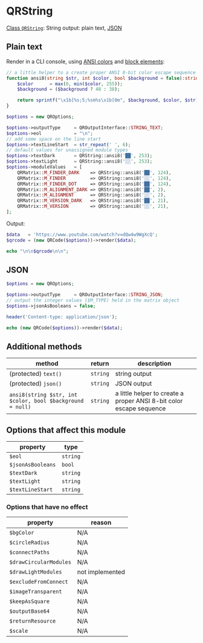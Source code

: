 # QRString

[Class `QRString`](https://github.com/chillerlan/php-qrcode/blob/main/src/Output/QRString.php): String output: plain text, [JSON](https://developer.mozilla.org/en-US/docs/Glossary/JSON)

## Plain text

Render in a CLI console, using [ANSI colors](https://en.wikipedia.org/wiki/ANSI_escape_code#Colors) and [block elements](https://en.wikipedia.org/wiki/Block_Elements):

```php
// a little helper to a create proper ANSI 8-bit color escape sequence
function ansi8(string $str, int $color, bool $background = false):string{
	$color      = max(0, min($color, 255));
	$background = ($background ? 48 : 38);

	return sprintf("\x1b[%s;5;%sm%s\x1b[0m", $background, $color, $str);
}

$options = new QROptions;

$options->outputType     = QROutputInterface::STRING_TEXT;
$options->eol            = "\n";
// add some space on the line start
$options->textLineStart  = str_repeat(' ', 6);
// default values for unassigned module types
$options->textDark       = QRString::ansi8('██', 253);
$options->textLight      = QRString::ansi8('░░', 253);
$options->moduleValues   = [
	QRMatrix::M_FINDER_DARK    => QRString::ansi8('██', 124),
	QRMatrix::M_FINDER         => QRString::ansi8('░░', 124),
	QRMatrix::M_FINDER_DOT     => QRString::ansi8('██', 124),
	QRMatrix::M_ALIGNMENT_DARK => QRString::ansi8('██', 2),
	QRMatrix::M_ALIGNMENT      => QRString::ansi8('░░', 2),
	QRMatrix::M_VERSION_DARK   => QRString::ansi8('██', 21),
	QRMatrix::M_VERSION        => QRString::ansi8('░░', 21),
];
```


Output:

```php
$data   = 'https://www.youtube.com/watch?v=dQw4w9WgXcQ';
$qrcode = (new QRCode($options))->render($data);

echo "\n\n$qrcode\n\n";
```


## JSON

```php
$options = new QROptions;

$options->outputType     = QROutputInterface::STRING_JSON;
// output the integer values ($M_TYPE) held in the matrix object
$options->jsonAsBooleans = false;

header('Content-type: application/json');

echo (new QRCode($options))->render($data);
```


## Additional methods

| method                                                    | return   | description                                                         |
|-----------------------------------------------------------|----------|---------------------------------------------------------------------|
| (protected) `text()`                                      | `string` | string output                                                       |
| (protected) `json()`                                      | `string` | JSON output                                                         |
| `ansi8(string $str, int $color, bool $background = null)` | `string` | a little helper to create a proper ANSI 8-bit color escape sequence |


## Options that affect this module

| property          | type     |
|-------------------|----------|
| `$eol`            | `string` |
| `$jsonAsBooleans` | `bool`   |
| `$textDark`       | `string` |
| `$textLight`      | `string` |
| `$textLineStart`  | `string` |


### Options that have no effect

| property               | reason          |
|------------------------|-----------------|
| `$bgColor`             | N/A             |
| `$circleRadius`        | N/A             |
| `$connectPaths`        | N/A             |
| `$drawCircularModules` | N/A             |
| `$drawLightModules`    | not implemented |
| `$excludeFromConnect`  | N/A             |
| `$imageTransparent`    | N/A             |
| `$keepAsSquare`        | N/A             |
| `$outputBase64`        | N/A             |
| `$returnResource`      | N/A             |
| `$scale`               | N/A             |
